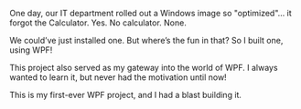 One day, our IT department rolled out a Windows image so "optimized"… it forgot the Calculator. Yes. No calculator. None.

We could’ve just installed one. But where’s the fun in that?
So I built one, using WPF!

This project also served as my gateway into the world of WPF. I always wanted to learn it, but never had the motivation until now!

This is my first-ever WPF project, and I had a blast building it.
